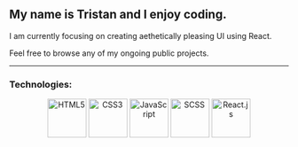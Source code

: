 <h2>My name is Tristan and I enjoy coding.</h2>

I am currently focusing on creating aethetically pleasing UI using React. 

Feel free to browse any of my ongoing public projects. 

<hr />
<h3>Technologies:</h3>
<p align="center">
  <img src="https://cdn.svgporn.com/logos/html-5.svg" alt="HTML5" height="70"/>
  <img src="https://cdn.svgporn.com/logos/css-3.svg" alt="CSS3" height="70"/>
  <img src="https://cdn.svgporn.com/logos/javascript.svg" alt="JavaScript" height="70"/>
  <img src="https://cdn.svgporn.com/logos/sass.svg" alt="SCSS" height="70"/>
  <img src="https://cdn.svgporn.com/logos/react.svg" alt="React.js" height="70"/>
</p>

